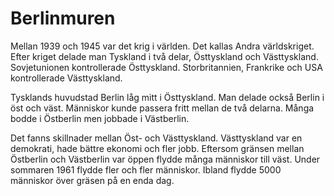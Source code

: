 # Berlinmuren

Mellan 1939 och 1945 var det krig i världen. Det kallas Andra världskriget. Efter kriget delade man Tyskland i två delar, Östtyskland och Västtyskland. Sovjetunionen kontrollerade  Östtyskland. Storbritannien, Frankrike och USA kontrollerade Västtyskland.

Tysklands huvudstad Berlin låg mitt i Östtyskland. Man delade också Berlin i öst och väst. Människor kunde passera fritt mellan de två delarna. Många bodde i Östberlin men jobbade i Västberlin.

Det fanns skillnader mellan Öst- och Västtyskland. Västtyskland var en demokrati, hade bättre ekonomi och fler jobb. Eftersom gränsen mellan Östberlin och Västberlin var öppen flydde många människor till väst. Under sommaren 1961 flydde fler och fler människor. Ibland flydde 5000 människor över gräsen på en enda dag.


<!--stackedit_data:
eyJoaXN0b3J5IjpbLTIxNDMyNzYyNTAsMTMxNTI1MzY3N119
-->